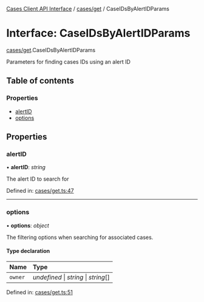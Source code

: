 [Cases Client API Interface](../cases_client_api.md) / [cases/get](../modules/cases_get.md) / CaseIDsByAlertIDParams

# Interface: CaseIDsByAlertIDParams

[cases/get](../modules/cases_get.md).CaseIDsByAlertIDParams

Parameters for finding cases IDs using an alert ID

## Table of contents

### Properties

- [alertID](cases_get.caseidsbyalertidparams.md#alertid)
- [options](cases_get.caseidsbyalertidparams.md#options)

## Properties

### alertID

• **alertID**: *string*

The alert ID to search for

Defined in: [cases/get.ts:47](https://github.com/jonathan-buttner/kibana/blob/1e8ae1f6ba4/x-pack/plugins/cases/server/client/cases/get.ts#L47)

___

### options

• **options**: *object*

The filtering options when searching for associated cases.

#### Type declaration

| Name | Type |
| :------ | :------ |
| `owner` | *undefined* \| *string* \| *string*[] |

Defined in: [cases/get.ts:51](https://github.com/jonathan-buttner/kibana/blob/1e8ae1f6ba4/x-pack/plugins/cases/server/client/cases/get.ts#L51)
